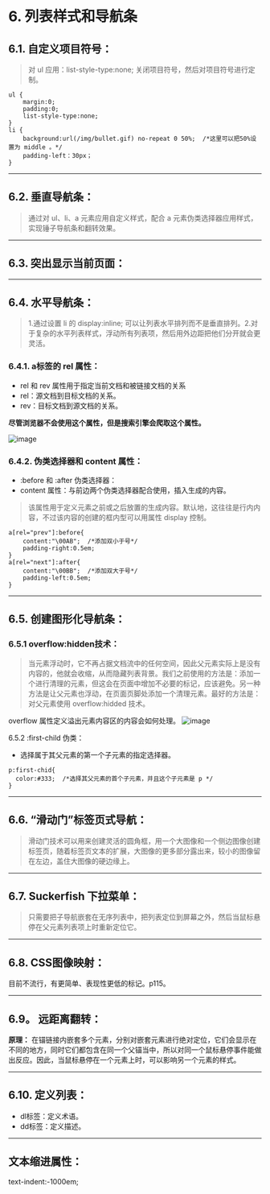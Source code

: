 # 6. 列表样式和导航条

## 6.1. 自定义项目符号：
> 对 ul 应用：list-style-type:none; 关闭项目符号，然后对项目符号进行定制。
```
ul {
    margin:0;
    padding:0;
    list-style-type:none;
}
li {
    background:url(/img/bullet.gif) no-repeat 0 50%;  /*这里可以把50%设置为 middle 。*/
    padding-left：30px；
}
```

---
## 6.2. 垂直导航条： 
> 通过对 ul、li、a 元素应用自定义样式，配合 a 元素伪类选择器应用样式，实现锤子导航条和翻转效果。

---
## 6.3. 突出显示当前页面：
---
## 6.4. 水平导航条：
> 1.通过设置 li 的 display:inline; 可以让列表水平排列而不是垂直排列。2.对于复杂的水平列表样式，浮动所有列表项，然后用外边距把他们分开就会更灵活。
### 6.4.1. a标签的 rel 属性：
- rel 和 rev 属性用于指定当前文档和被链接文档的关系
- rel：源文档到目标文档的关系。
- rev：目标文档到源文档的关系。

**尽管浏览器不会使用这个属性，但是搜索引擎会爬取这个属性。**

![image](http://ov2fk80d5.bkt.clouddn.com/rel%E5%B1%9E%E6%80%A7%E5%80%BC.png)

### 6.4.2. 伪类选择器和 content 属性：
- :before 和 :after 伪类选择器：
- content 属性：与前边两个伪类选择器配合使用，插入生成的内容。
> 该属性用于定义元素之前或之后放置的生成内容。默认地，这往往是行内内容，不过该内容的创建的框内型可以用属性 display 控制。
```
a[rel="prev"]:before{
    content:"\00AB";  /*添加双小于号*/
    padding-right:0.5em;
}
a[rel="next"]:after{
    content:"\00BB";  /*添加双大于号*/
    padding-left:0.5em;
}
```

---
## 6.5. 创建图形化导航条：
### 6.5.1 overflow:hidden技术：
> 当元素浮动时，它不再占据文档流中的任何空间，因此父元素实际上是没有内容的，他就会收缩，从而隐藏列表背景。我们之前使用的方法是：添加一个进行清理的元素，但这会在页面中增加不必要的标记，应该避免。另一种方法是让父元素也浮动，在页面页脚处添加一个清理元素。最好的方法是：对父元素使用 overflow:hidded 技术。

overflow 属性定义溢出元素内容区的内容会如何处理。
![image](http://ov2fk80d5.bkt.clouddn.com/overflow%E5%B1%9E%E6%80%A7%E5%80%BC.png)

6.5.2 :first-child 伪类：
- 选择属于其父元素的第一个子元素的指定选择器。
```
p:first-chid{
  color:#333;  /*选择其父元素的首个子元素，并且这个子元素是 p */
}
```

---
## 6.6. “滑动门”标签页式导航：
> 滑动门技术可以用来创建灵活的圆角框，用一个大图像和一个侧边图像创建标签页，随着标签页文本的扩展，大图像的更多部分露出来，较小的图像留在左边，盖住大图像的硬边缘上。

---
## 6.7. Suckerfish 下拉菜单：
> 只需要把子导航嵌套在无序列表中，把列表定位到屏幕之外，然后当鼠标悬停在父元素列表项上时重新定位它。

---
## 6.8. CSS图像映射：
目前不流行，有更简单、表现性更低的标记。p115。

---
## 6.9。 远距离翻转：
**原理：** 在锚链接内嵌套多个元素，分别对嵌套元素进行绝对定位，它们会显示在不同的地方，同时它们都包含在同一个父锚当中，所以对同一个鼠标悬停事件能做出反应。因此，当鼠标悬停在一个元素上时，可以影响另一个元素的样式。

---
## 6.10. 定义列表：
- dl标签：定义术语。
- dd标签：定义描述。
---
## 文本缩进属性：
text-indent:-1000em;